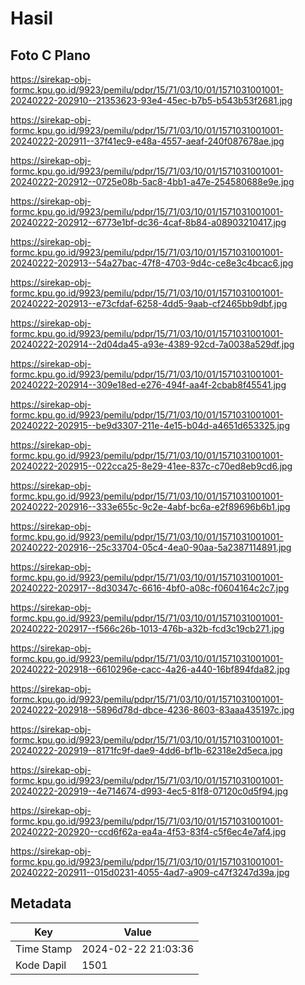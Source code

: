# Hasil

## Foto C Plano

https://sirekap-obj-formc.kpu.go.id/9923/pemilu/pdpr/15/71/03/10/01/1571031001001-20240222-202910--21353623-93e4-45ec-b7b5-b543b53f2681.jpg

https://sirekap-obj-formc.kpu.go.id/9923/pemilu/pdpr/15/71/03/10/01/1571031001001-20240222-202911--37f41ec9-e48a-4557-aeaf-240f087678ae.jpg

https://sirekap-obj-formc.kpu.go.id/9923/pemilu/pdpr/15/71/03/10/01/1571031001001-20240222-202912--0725e08b-5ac8-4bb1-a47e-254580688e9e.jpg

https://sirekap-obj-formc.kpu.go.id/9923/pemilu/pdpr/15/71/03/10/01/1571031001001-20240222-202912--6773e1bf-dc36-4caf-8b84-a08903210417.jpg

https://sirekap-obj-formc.kpu.go.id/9923/pemilu/pdpr/15/71/03/10/01/1571031001001-20240222-202913--54a27bac-47f8-4703-9d4c-ce8e3c4bcac6.jpg

https://sirekap-obj-formc.kpu.go.id/9923/pemilu/pdpr/15/71/03/10/01/1571031001001-20240222-202913--e73cfdaf-6258-4dd5-9aab-cf2465bb9dbf.jpg

https://sirekap-obj-formc.kpu.go.id/9923/pemilu/pdpr/15/71/03/10/01/1571031001001-20240222-202914--2d04da45-a93e-4389-92cd-7a0038a529df.jpg

https://sirekap-obj-formc.kpu.go.id/9923/pemilu/pdpr/15/71/03/10/01/1571031001001-20240222-202914--309e18ed-e276-494f-aa4f-2cbab8f45541.jpg

https://sirekap-obj-formc.kpu.go.id/9923/pemilu/pdpr/15/71/03/10/01/1571031001001-20240222-202915--be9d3307-211e-4e15-b04d-a4651d653325.jpg

https://sirekap-obj-formc.kpu.go.id/9923/pemilu/pdpr/15/71/03/10/01/1571031001001-20240222-202915--022cca25-8e29-41ee-837c-c70ed8eb9cd6.jpg

https://sirekap-obj-formc.kpu.go.id/9923/pemilu/pdpr/15/71/03/10/01/1571031001001-20240222-202916--333e655c-9c2e-4abf-bc6a-e2f89696b6b1.jpg

https://sirekap-obj-formc.kpu.go.id/9923/pemilu/pdpr/15/71/03/10/01/1571031001001-20240222-202916--25c33704-05c4-4ea0-90aa-5a2387114891.jpg

https://sirekap-obj-formc.kpu.go.id/9923/pemilu/pdpr/15/71/03/10/01/1571031001001-20240222-202917--8d30347c-6616-4bf0-a08c-f0604164c2c7.jpg

https://sirekap-obj-formc.kpu.go.id/9923/pemilu/pdpr/15/71/03/10/01/1571031001001-20240222-202917--f566c26b-1013-476b-a32b-fcd3c19cb271.jpg

https://sirekap-obj-formc.kpu.go.id/9923/pemilu/pdpr/15/71/03/10/01/1571031001001-20240222-202918--6610296e-cacc-4a26-a440-16bf894fda82.jpg

https://sirekap-obj-formc.kpu.go.id/9923/pemilu/pdpr/15/71/03/10/01/1571031001001-20240222-202918--5896d78d-dbce-4236-8603-83aaa435197c.jpg

https://sirekap-obj-formc.kpu.go.id/9923/pemilu/pdpr/15/71/03/10/01/1571031001001-20240222-202919--8171fc9f-dae9-4dd6-bf1b-62318e2d5eca.jpg

https://sirekap-obj-formc.kpu.go.id/9923/pemilu/pdpr/15/71/03/10/01/1571031001001-20240222-202919--4e714674-d993-4ec5-81f8-07120c0d5f94.jpg

https://sirekap-obj-formc.kpu.go.id/9923/pemilu/pdpr/15/71/03/10/01/1571031001001-20240222-202920--ccd6f62a-ea4a-4f53-83f4-c5f6ec4e7af4.jpg

https://sirekap-obj-formc.kpu.go.id/9923/pemilu/pdpr/15/71/03/10/01/1571031001001-20240222-202911--015d0231-4055-4ad7-a909-c47f3247d39a.jpg


## Metadata

| Key        | Value               |
| ---------- | ------------------- |
| Time Stamp | 2024-02-22 21:03:36 |
| Kode Dapil | 1501                |



